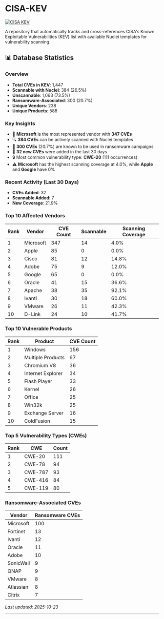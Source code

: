 # CISA-KEV

[![CISA KEV](https://github.com/rxerium/CISA-KEV/actions/workflows/CISA.yaml/badge.svg)](https://github.com/rxerium/CISA-KEV/actions/workflows/CISA.yaml)

A repository that automatically tracks and cross-references CISA's Known Exploitable Vulnerabilities (KEV) list with available Nuclei templates for vulnerability scanning.



























## 📊 Database Statistics

### Overview
- **Total CVEs in KEV**: 1,447
- **Scannable with Nuclei**: 384 (26.5%)
- **Unscannable**: 1,063 (73.5%)
- **Ransomware-Associated**: 300 (20.7%)
- **Unique Vendors**: 238
- **Unique Products**: 588

### Key Insights
- 🎯 **Microsoft** is the most represented vendor with **347 CVEs**
- 🔍 **384 CVEs** can be actively scanned with Nuclei templates
- 🦠 **300 CVEs** (20.7%) are known to be used in ransomware campaigns
- 📅 **32 new CVEs** were added in the last 30 days
- 🔒 Most common vulnerability type: **CWE-20** (111 occurrences)
- ⚠️ **Microsoft** has the highest scanning coverage at 4.0%, while **Apple** and **Google** have 0%

### Recent Activity (Last 30 Days)
- **CVEs Added**: 32
- **Scannable Added**: 7
- **New Coverage**: 21.9%

### Top 10 Affected Vendors
| Rank | Vendor | CVE Count | Scannable | Scanning Coverage |
|------|--------|-----------|-----------|-------------------|
| 1 | Microsoft | 347 | 14 | 4.0% |
| 2 | Apple | 85 | 0 | 0.0% |
| 3 | Cisco | 81 | 12 | 14.8% |
| 4 | Adobe | 75 | 9 | 12.0% |
| 5 | Google | 65 | 0 | 0.0% |
| 6 | Oracle | 41 | 15 | 36.6% |
| 7 | Apache | 38 | 35 | 92.1% |
| 8 | Ivanti | 30 | 18 | 60.0% |
| 9 | VMware | 26 | 11 | 42.3% |
| 10 | D-Link | 24 | 10 | 41.7% |

### Top 10 Vulnerable Products
| Rank | Product | CVE Count |
|------|---------|-----------|
| 1 | Windows | 156 |
| 2 | Multiple Products | 67 |
| 3 | Chromium V8 | 36 |
| 4 | Internet Explorer | 34 |
| 5 | Flash Player | 33 |
| 6 | Kernel | 26 |
| 7 | Office | 25 |
| 8 | Win32k | 25 |
| 9 | Exchange Server | 16 |
| 10 | ColdFusion | 15 |

### Top 5 Vulnerability Types (CWEs)
| Rank | CWE | Count |
|------|-----|-------|
| 1 | CWE-20 | 111 |
| 2 | CWE-78 | 94 |
| 3 | CWE-787 | 93 |
| 4 | CWE-416 | 84 |
| 5 | CWE-119 | 80 |

### Ransomware-Associated CVEs
| Vendor | Ransomware CVEs |
|--------|-----------------|
| Microsoft | 100 |
| Fortinet | 13 |
| Ivanti | 12 |
| Oracle | 11 |
| Adobe | 10 |
| SonicWall | 9 |
| QNAP | 9 |
| VMware | 8 |
| Atlassian | 8 |
| Citrix | 7 |

*Last updated: 2025-10-23*


---
